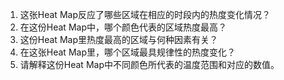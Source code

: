 1. 这张Heat Map反应了哪些区域在相应的时段内的热度变化情况？
2. 在这份Heat Map中，哪个颜色代表的区域热度最高？
3. 这份Heat Map里热度最高的区域与何种因素有关？
4. 在这张Heat Map里，哪个区域最具规律性的热度变化？
5. 请解释这份Heat Map中不同颜色所代表的温度范围和对应的数值。